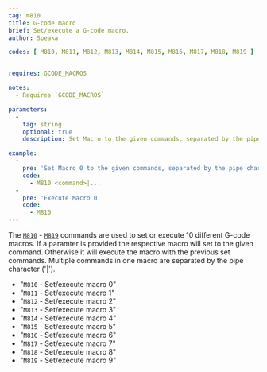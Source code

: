 ```yaml
---
tag: m810
title: G-code macro
brief: Set/execute a G-code macro.
author: Speaka

codes: [ M810, M811, M812, M813, M814, M815, M816, M817, M818, M819 ]


requires: GCODE_MACROS

notes:
  - Requires `GCODE_MACROS`

parameters:
  -
    tag: string
    optional: true
    description: Set Macro to the given commands, separated by the pipe character.

example:
  -
    pre: 'Set Macro 0 to the given commands, separated by the pipe character'
    code:
      - M810 <command>|...
  -
    pre: 'Execute Macro 0'
    code:
      - M810
---
```


The [`M810`](/docs/gcode/M810-M819.html) - [`M819`](/docs/gcode/M810-M819.html) commands are used to set or execute 10 different G-code macros. If a paramter is provided the respective macro will set to the given command. Otherwise it will execute the macro with the previous set commands. Multiple commands in one macro are separated by the pipe character ('|').

- "`M810` - Set/execute macro 0"
- "`M811` - Set/execute macro 1"
- "`M812` - Set/execute macro 2"
- "`M813` - Set/execute macro 3"
- "`M814` - Set/execute macro 4"
- "`M815` - Set/execute macro 5"
- "`M816` - Set/execute macro 6"
- "`M817` - Set/execute macro 7"
- "`M818` - Set/execute macro 8"
- "`M819` - Set/execute macro 9"


